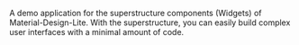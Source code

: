 A demo application for the superstructure components (Widgets) of Material-Design-Lite. With the superstructure, you can easily build complex user interfaces with a minimal amount of code.